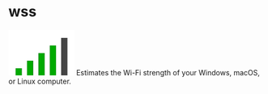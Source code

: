 # wss
![icon](https://raw.githubusercontent.com/jahidxuddin/wss/main/src/main/resources/icon.png)
Estimates the Wi-Fi strength of your Windows, macOS, or Linux computer.
